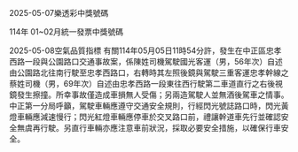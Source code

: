 
2025-05-07樂透彩中獎號碼

                                
114年 01~02月統一發票中獎號碼
                             
2025-05-08空氣品質指標
                              有關114年05月05日11時54分許，發生在中正區忠孝西路一段與公園路口交通事故案，係陳姓司機駕駛國光客運（男，56年次）自述由公園路北往南行駛至忠孝西路口，右轉時其左照後鏡與駕駛三重客運忠孝幹線之蔡姓司機（男，69年次）自述由忠孝西路一段東往西行駛第二車道直行之右後視鏡發生擦撞。所幸事故僅造成車損無人受傷；另兩造駕駛人並無酒後駕車之情事。中正第一分局呼籲，駕駛車輛應遵守交通安全規則，行經閃光號誌路口時，閃光黃燈車輛應減速慢行；閃光紅燈車輛應停車於交叉路口前，禮讓幹道車先行並確認安全無虞再行駛。另直行車輛亦應注意車前狀況，採取必要安全措施，以確保行車安全。